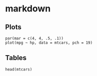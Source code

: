 # markdown

<!-- tabs:start -->
<!-- tab:Plots -->
## Plots
```{r, fig.dim=c(5, 3)}
par(mar = c(4, 4, .5, .1))
plot(mpg ~ hp, data = mtcars, pch = 19)
```
<!-- tab:Tables -->
## Tables
```{r}
head(mtcars)
```
<!-- tabs:end -->
